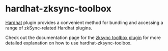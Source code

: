 # hardhat-zksync-toolbox

[Hardhat](https://hardhat.org/) plugin provides a convenient method for bundling and accessing a range of zkSync-related Hardhat plugins.

Check out the documentation page for the [zksync toolbox plugin](https://era.zksync.io/docs/tools/hardhat/plugins.html) for more detailed explanation on how to use hardhat-zksync-toolbox.